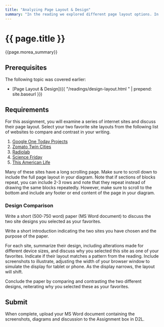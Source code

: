 ```yaml
---
title: "Analyzing Page Layout & Design"
summary: "In the reading we explored different page layout options. In this exercise we identify a few on the web."
---
```


# {{ page.title }}
{{page.morea_summary}}


## Prerequisites
The following topic was covered earlier:

- [Page Layout & Design]({{ "/readings/design-layout.html " | prepend: site.baseurl }})


## Requirements
For this assignment, you will examine a series of internet sites and discuss their page layout. Select your two favorite site layouts from the following list of websites to compare and contrast in your writing.

1. [Google One Today Projects](https://onetoday.google.com/home/projects)
2. [Zomato Twin Cities](https://www.zomato.com/twin-cities)
3. [Radiolab](http://www.radiolab.org/)
4. [Science Friday](http://www.sciencefriday.com/)
5. [This American Life](http://www.thisamericanlife.org/)

Many of these sites have a long scrolling page.  Make sure to scroll down to include the full page layout in your diagram. Note that if sections of blocks repeat, you can include 2-3 rows and note that they repeat instead of drawing the same blocks repeatedly.  However, make sure to scroll to the bottom and include any footer or end content of the page in your diagram.

### Design Comparison
Write a short (500-750 word) paper (MS Word document) to discuss the two site designs you selected as your favorites.

Write a short introduction indicating the two sites you have chosen and the purpose of the paper.

For each site, summarize their design, including alterations made for different device sizes, and discuss why you selected this site as one of your favorites.  Indicate if their layout matches a pattern from the reading. Include screenshots to illustrate, adjusting the width of your browser window to simulate the display for tablet or phone. As the display narrows, the layout will shift.

Conclude the paper by comparing and contrasting the two different designs, reiterating why you selected these as your favorites.

## Submit
When complete, upload your MS Word document containing the screenshots, diagrams and discussion to the Assignment box in D2L.
